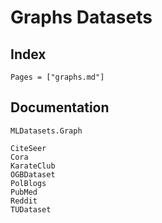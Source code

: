 # Graphs Datasets

## Index

```@index
Pages = ["graphs.md"]
```

## Documentation

```@docs
MLDatasets.Graph
```

```@docs
CiteSeer
Cora
KarateClub
OGBDataset
PolBlogs
PubMed
Reddit
TUDataset
```
